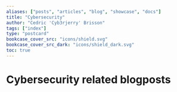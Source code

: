 ```yaml
---
aliases: ["posts", "articles", "blog", "showcase", "docs"]
title: "Cybersecurity"
author: "Cedric 'Cyb3rjerry' Brisson"
tags: ["index"]
type: "postcard"
bookcase_cover_src: "icons/shield.svg"
bookcase_cover_src_dark: "icons/shield_dark.svg"
toc: true
---
```


# Cybersecurity related blogposts